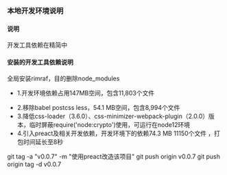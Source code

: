 ### 本地开发环境说明
#### 说明
开发工具依赖在精简中

#### 安装的开发工具依赖说明
全局安装rimraf，目的删除node_modules

- 1.开发环境依赖占用147MB空间，包含11,803个文件
<!-- ![安装的开发工具依赖说明](./assets/dev.png) -->
- 2.移除babel postcss less，54.1 MB空间，包含8,994个文件
- 3.降低css-loader（3.6.0）、css-minimizer-webpack-plugin（2.0.0）版本，临时屏蔽require('node:crypto')使用，可运行在node12环境
- 4.引入preact及相关开发依赖，开发环境下的依赖74.3 MB 11150个文件 ，打包时间延长至8秒

git tag -a "v0.0.7" -m "使用preact改造该项目"
git push origin v0.0.7
git push origin tag -d v0.0.7


